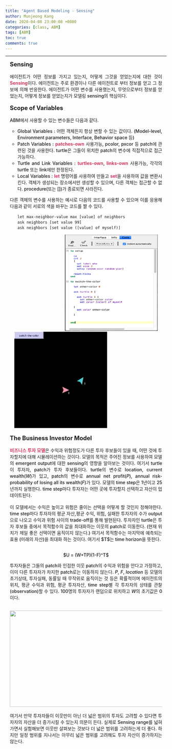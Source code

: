 ```yaml
---
title: "Agent Based Modeling - Sensing"
author: Munjeong Kang
date: 2020-04-08 23:00:08 +0800
categories: [class, ABM]
tags: [ABM]
toc: true
comments: true
---
```

-----

<div style = "font-weight:500; font-size:1.0em; margin-left: 1em; margin-right: 1em;text-align:justify; ">
<span style = "font-weight:700; font-size:1.3em;  margin-right: 1em;">
Sensing
</span>
<br><br>
에이전트가 어떤 정보를 가지고 있는지, 어떻게 그것을 얻었는지에 대한 것이 <b style = "color:#d7385e;font-size:1.2">Sensing</b>이다. 에이전트는 주로 환경이나 다른 에이전트로 부터 정보를 얻고 그 정보에 의해 반응한다. 에이전트가 어떤 변수를 사용했는지, 무엇으로부터 정보를 얻었는지, 어떻게 정보를 얻었는지가 모델링 sensing의 핵심이다. 
<br><br>
<span style = "font-weight:700; font-size:1.3em;  margin-right: 1em;">
Scope of Variables
</span>
<br><br>
ABM에서 사용할 수 있는 변수들은 다음과 같다. 
<ul>
<li type="circle">Global Variables : 어떤 객체든지 항상 변할 수 있는 값이다. (Model-level, Environment parameters, Interface, Behavior space 등) </li>
<li type="circle">Patch Variables : <b style = "color:#d7385e;font-size:1.2">patches-own</b> 사용가능, pcolor, pxcor 등 patch에 관련된 것을 사용한다. turtle은 그들이 위치한 patch의 변수에 직접적으로 접근가능하다.</li>
<li type="circle">Turtle and Link Variables : <b style = "color:#d7385e;font-size:1.2">turtles-own</b>, <b style = "color:#d7385e;font-size:1.2">links-own</b> 사용가능, 각각의 turtle 또는 link에만 한정된다.</li>
<li type="circle">Local Variables : <b style = "color:#d7385e;font-size:1.2">let</b> 명렁어를 사용하여 만들고 <b style = "color:#d7385e;font-size:1.2">set</b>을 사용하여 값을 변환시킨다. 객체가 생성되는 장소에서만 생성할 수 있으며, 다른 객체는 접근할 수 없다. procedure(또는 [])가 종료되면 사라진다. </li>
</ul>
다른 객체의 변수를 사용하는 예시로 다음의 코드를 사용할 수 있으며 이를 응용해 다음과 같이 서로의 색을 바꾸는 코드를 짤 수 있다.
<br>
<ul>
<code>let max-neighbor-value max [value] of neighbors</code> <br>
<code>ask neighbors [set value 99]</code> <br>
<code>ask neighbors [set value ([value] of myself)]</code>
</ul>
<div style="border: 1px; float: right;margin-left: 1em; margin-right: 1em; " >
<img src="/images/post_img/NL18.png" width="290" height="300" >
</div>
<div style="border: 1px; margin-left: 1em; margin-right: 1em; ">
<img src="/images/post_img/switch.gif" width="290" height="300">
</div>
<br>
<span style = "font-weight:700; font-size:1.3em;  margin-right: 1em;">
The Business Investor Model
</span>
<br><br>
 <b style = "color:#d7385e;font-size:1.2">비즈니스 투자 모델</b>은 수익과 위험정도가 다른 투자 후보들이 있을 때, 어떤 것에 투자할지에 대해 시뮬레이션하는 것이다. 모델의 목적은 주어진 정보를 사용하여 모델의 emergent output에 대한 sensing의 영향을 알아보는 것이다. 여기서 turtle이 투자자, patch가 투자 후보들이다. turtle의 변수로 location, current wealth(<i>W</i>)가 있고, patch의 변수로 annual net profit(<i>P</i>), annual risk-probability of losing all its wealth(<i>F</i>)가 있다. 모델의 time step은 1년이고 25년까지 실행한다. time step마다 투자자는 어떤 곳에 투자할지 선택하고 자산이 업데이트된다. 
<br><br>
이 모델에서는 수익은 높이고 위험은 줄이는 선택을 어떻게 할 것인지 정해야한다. time step마다 투자자의 평균 자산,평균 수익, 위험, 실패한 투자자의 수가 output으로 나오고 수익과 위험 사이의 trade-off를 통해 발현된다. 투자자인 turtle은 투자 후보들 중에서 목적함수의 값을 최대화하는 이웃의 patch로 이동한다. (현재 위치가 제일 좋은 선택이면 움직이지 않는다.) 여기서 목적함수는 마지막에 예측되는 효용 (미래의 자산)을 최대화 하는 것이다. 여기서 $T$는 time horizon을 뜻한다.
<br><br>
<p align="center">
$U = (W+TP)(1-F)^T$
<br>
</p>
투자자들은 그들의 patch와 인접한 이웃 patch의 수익과 위험을 안다고 가정하고, 이미 다른 투자자가 차지한 patch로는 이동하지 않는다. <i>P</i>, <i>F</i>, <i>location</i> 등 모델의 초기상태, 투자실패, 동률일 때 무작위로 움직이는 것 등은 확률적이며 에이전트의 위치, 평균 수익과 위험, 평균 투자자산, time step별 각 투자자의 상태를 관찰(observation)할 수 있다. 100명의 투자자가 랜덤으로 위치하고 <i>W</i>의 초기값은 0이다. 
<br><br>
<p align="center">
<img src="/images/post_img/invest.gif" width="600" height="300">
<br>
</p>
여기서 만약 투자자들이 이웃만이 아닌 더 넓은 범위의 투자도 고려할 수 있다면 투자자의 자산을 더 증가시킬 수 있는지 의문이 든다. 실제로 Sensing range를 넓혀가면서 실험해보면 이웃만 살펴보는 것보다 더 넓은 범위를 고려하는게 더 좋다. 하지만 일정 범위를 지나서는 아무리 넓은 범위를 고려해도 투자 자산이 증가하지는 않는다. 
<br><br>
 